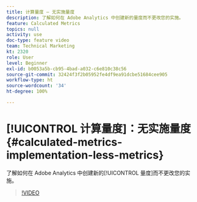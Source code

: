 ```yaml
---
title: 计算量度 — 无实施量度
description: 了解如何在 Adobe Analytics 中创建新的量度而不更改您的实施。
feature: Calculated Metrics
topics: null
activity: use
doc-type: feature video
team: Technical Marketing
kt: 2320
role: User
level: Beginner
exl-id: b0053a5b-cb95-4bad-a032-c6e810c38c56
source-git-commit: 32424f3f2b05952fe4df9ea91dcbe51684cee905
workflow-type: ht
source-wordcount: '34'
ht-degree: 100%

---
```


# [!UICONTROL 计算量度]：无实施量度 {#calculated-metrics-implementation-less-metrics}

了解如何在 Adobe Analytics 中创建新的[!UICONTROL 量度]而不更改您的实施。

>[!VIDEO](https://video.tv.adobe.com/v/25407/?quality=12)
